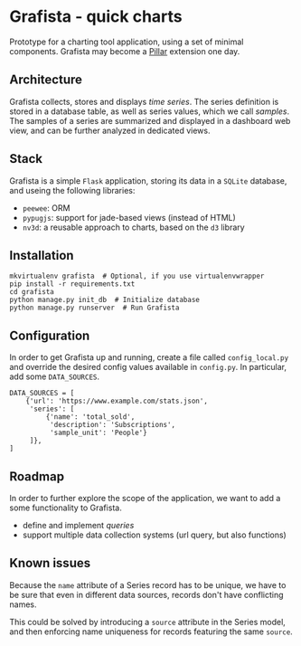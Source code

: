 # Grafista - quick charts

Prototype for a charting tool application, using a set of minimal components. 
Grafista may become a [Pillar](https://pillarframework.org) extension 
one day.


## Architecture
Grafista collects, stores and displays *time series*. The series definition is
stored in a database table, as well as series values, which we call *samples*.
The samples of a series are summarized and displayed in a dashboard web view, 
and can be further analyzed in dedicated views.


## Stack
Grafista is a simple `Flask` application, storing its data in a `SQLite`
database, and useing the following libraries:

* `peewee`: ORM
* `pypugjs`: support for jade-based views (instead of HTML)
* `nv3d`: a reusable approach to charts, based on the `d3` library


## Installation

```
mkvirtualenv grafista  # Optional, if you use virtualenvwrapper
pip install -r requirements.txt
cd grafista
python manage.py init_db  # Initialize database
python manage.py runserver  # Run Grafista
```

## Configuration
In order to get Grafista up and running, create a file called `config_local.py`
and override the desired config values available in `config.py`. In particular,
add some `DATA_SOURCES`.

```
DATA_SOURCES = [
    {'url': 'https://www.example.com/stats.json',
     'series': [
         {'name': 'total_sold',
          'description': 'Subscriptions',
          'sample_unit': 'People'}
     ]},
]

```

## Roadmap
In order to further explore the scope of the application, we want to add a some
functionality to Grafista.

* define and implement *queries*
* support multiple data collection systems (url query, but also functions)


## Known issues
Because the `name` attribute of a Series record has to be unique, we have to be
sure that even in different data sources, records don't have conflicting names.

This could be solved by introducing a `source` attribute in the Series model,
and then enforcing name uniqueness for records featuring the same `source`.
